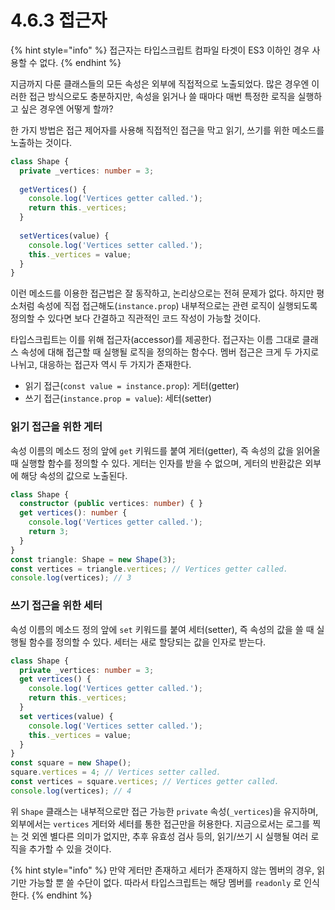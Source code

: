 # 4.6.3 접근자

{% hint style="info" %}
접근자는 타입스크립트 컴파일 타겟이 ES3 이하인 경우 사용할 수 없다.
{% endhint %}

지금까지 다룬 클래스들의 모든 속성은 외부에 직접적으로 노출되었다. 많은 경우엔 이러한 접근 방식으로도 충분하지만, 속성을 읽거나 쓸 때마다 매번 특정한 로직을 실행하고 싶은 경우엔 어떻게 할까?

한 가지 방법은 접근 제어자를 사용해 직접적인 접근을 막고 읽기, 쓰기를 위한 메소드를 노출하는 것이다.

```typescript
class Shape {
  private _vertices: number = 3;
  
  getVertices() {
    console.log('Vertices getter called.');
    return this._vertices;
  }
  
  setVertices(value) {
    console.log('Vertices setter called.');
    this._vertices = value;
  }
}
```

이런 메소드를 이용한 접근법은 잘 동작하고, 논리상으로는 전혀 문제가 없다. 하지만 평소처럼 속성에 직접 접근해도\(`instance.prop`\) 내부적으로는 관련 로직이 실행되도록 정의할 수 있다면 보다 간결하고 직관적인 코드 작성이 가능할 것이다.

타입스크립트는 이를 위해 접근자\(accessor\)를 제공한다. 접근자는 이름 그대로 클래스 속성에 대해 접근할 때 실행될 로직을 정의하는 함수다. 멤버 접근은 크게 두 가지로 나뉘고, 대응하는 접근자 역시 두 가지가 존재한다.

* 읽기 접근\(`const value = instance.prop`\): 게터\(getter\)
* 쓰기 접근\(`instance.prop = value`\): 세터\(setter\)

### 읽기 접근을 위한 **게터**

속성 이름의 메소드 정의 앞에 `get` 키워드를 붙여 게터\(getter\), 즉 속성의 값을 읽어올 때 실행할 함수를 정의할 수 있다. 게터는 인자를 받을 수 없으며, 게터의 반환값은 외부에 해당 속성의 값으로 노출된다.

```typescript
class Shape {
  constructor (public vertices: number) { }
  get vertices(): number {
    console.log('Vertices getter called.');
    return 3;
  }
}
const triangle: Shape = new Shape(3);
const vertices = triangle.vertices; // Vertices getter called.
console.log(vertices); // 3
```

### 쓰기 접근을 위한 **세터**

속성 이름의 메소드 정의 앞에 `set` 키워드를 붙여 세터\(setter\), 즉 속성의 값을 쓸 때 실행될 함수를 정의할 수 있다. 세터는 새로 할당되는 값을 인자로 받는다.

```typescript
class Shape {
  private _vertices: number = 3;
  get vertices() {
    console.log('Vertices getter called.');
    return this._vertices;
  }
  set vertices(value) {
    console.log('Vertices setter called.');
    this._vertices = value;
  }
}
const square = new Shape();
square.vertices = 4; // Vertices setter called.
const vertices = square.vertices; // Vertices getter called.
console.log(vertices); // 4
```

위 `Shape` 클래스는 내부적으로만 접근 가능한 `private` 속성\(`_vertices`\)을 유지하며, 외부에서는 `vertices` 게터와 세터를 통한 접근만을 허용한다. 지금으로서는 로그를 찍는 것 외엔 별다른 의미가 없지만, 추후 유효성 검사 등의, 읽기/쓰기 시 실행될 여러 로직을 추가할 수 있을 것이다.

{% hint style="info" %}
만약 게터만 존재하고 세터가 존재하지 않는 멤버의 경우, 읽기만 가능할 뿐 쓸 수단이 없다. 따라서 타입스크립트는 해당 멤버를 `readonly` 로 인식한다.
{% endhint %}

### 

